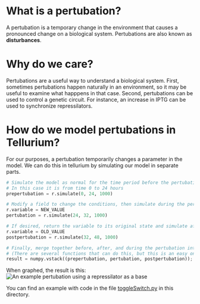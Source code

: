 # What is a pertubation?

A pertubation is a temporary change in the environment that causes a pronounced
change on a biological system. Pertubations are also known as **disturbances**.

# Why do we care?

Pertubations are a useful way to understand a biological system. First,
sometimes pertubations happen naturally in an environment, so it may be useful
to examine what happpens in that case. Second, pertubations can be used to
control a genetic circuit. For instance, an increase in IPTG can be used to
synchronize repressilators.

# How do we model pertubations in Tellurium?

For our purposes, a pertubation temporarily changes a parameter in the model.
We can do this in tellurium by simulating our model in separate parts.

```python
# Simulate the model as normal for the time period before the pertubation
# In this case it is from time 0 to 24 hours
prepertubation = r.simulate(0, 24, 1000)

# Modify a field to change the conditions, then simulate during the pertubation
r.variable = NEW_VALUE
pertubation = r.simulate(24, 32, 1000)

# If desired, return the variable to its original state and simulate after the pertubation
r.variable = OLD_VALUE
postpertubation = r.simulate(32, 48, 1000)

# Finally, merge together before, after, and during the pertubation into a single result
# (There are several functions that can do this, but this is an easy one)
result = numpy.vstack((prepertubation, pertubation, postpertubation));
```

When graphed, the result is this:
![](images/pertubation-example.png "An example pertubation using a repressilator as a base")

You can find an example with code in the file [toggleSwitch.py](toggleSwitch.py) in this directory.

